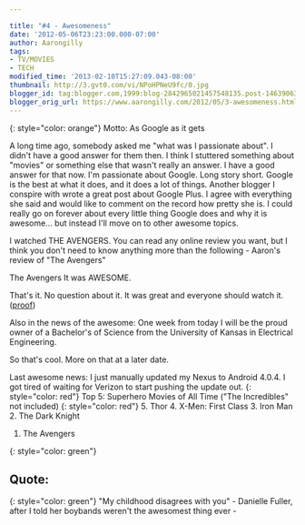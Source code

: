 ```yaml
---

title: "#4 - Awesomeness"
date: '2012-05-06T23:23:00.000-07:00'
author: Aarongilly
tags:
- TV/MOVIES
- TECH
modified_time: '2013-02-10T15:27:09.043-08:00'
thumbnail: http://3.gvt0.com/vi/NPoHPNeU9fc/0.jpg
blogger_id: tag:blogger.com,1999:blog-2842965021457548135.post-146390638011345235
blogger_orig_url: https://www.aarongilly.com/2012/05/3-awesomeness.html
---
```

{: style="color: orange"}
Motto: As Google as it gets

A long time ago, somebody asked me "what was I passionate about". I didn't have a good answer for them then. I think I stuttered something about "movies" or something else that wasn't really an answer. I have a good answer for that now. I'm passionate about Google. Long story short. Google is the best at what it does, and it does a lot of things. Another blogger I conspire with wrote a great post about Google Plus. I agree with everything she said and would like to comment on the record how pretty she is. I could really go on forever about every little thing Google does and why it is awesome... but instead I'll move on to other awesome topics.

I watched THE AVENGERS. You can read any online review you want, but I think you don't need to know anything more than the following - Aaron's review of "The Avengers"

The Avengers
It was AWESOME.

That's it. No question about it. It was great and everyone should watch it. ([proof](https://www.youtube.com/watch?v=eOrNdBpGMv8))

Also in the news of the awesome: One week from today I will be the proud owner of a Bachelor's of Science from the University of Kansas in Electrical Engineering.

So that's cool. More on that at a later date.

Last awesome news: I just manually updated my Nexus to Android 4.0.4. I got tired of waiting for Verizon to start pushing the update out.
{: style="color: red"}
Top 5: Superhero Movies of All Time ("The Incredibles" not included)
{: style="color: red"}
5. Thor
4. X-Men: First Class
3. Iron Man
2. The Dark Knight
1. The Avengers

{: style="color: green"}
## Quote:
{: style="color: green"}
"My childhood disagrees with you"
     - Danielle Fuller, after I told her boybands weren't the awesomest thing ever -